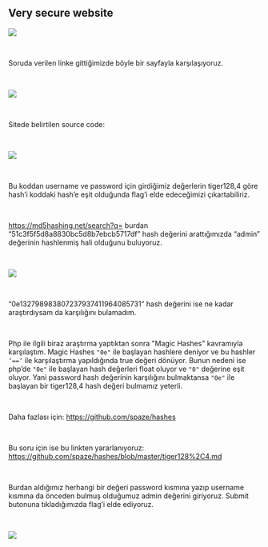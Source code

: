 ## Very secure website

![](https://i.ibb.co/1fh3hDb/secureweb1.png)

<br>

Soruda verilen linke gittiğimizde böyle bir sayfayla karşılaşıyoruz.

<br>

![](https://i.ibb.co/qMrmX3j/secureweb2.png)

<br>

Sitede belirtilen source code:

<br>

![](https://i.ibb.co/BLpyKqs/secureweb3.png)

<br>

Bu koddan username ve password için girdiğimiz değerlerin tiger128,4 göre hash’i koddaki hash’e eşit olduğunda flag’i elde edeceğimizi çıkartabiliriz.

<br>

https://md5hashing.net/search?q= burdan “51c3f5f5d8a8830bc5d8b7ebcb5717df” hash değerini arattığımızda “admin” değerinin hashlenmiş hali olduğunu buluyoruz.

<br>

![](https://i.ibb.co/GMG1qMx/secureweb4.png)

<br>

“0e132798983807237937411964085731” hash değerini ise ne kadar araştırdıysam da karşılığını bulamadım.

<br>

Php ile ilgili biraz araştırma yaptıktan sonra "Magic Hashes" kavramıyla karşılaştım. 
Magic Hashes `"0e"` ile başlayan hashlere deniyor ve bu hashler `‘==’` ile karşılaştırma yapıldığında true değeri dönüyor. 
Bunun nedeni ise php’de `"0e"` ile başlayan hash değerleri float oluyor ve `"0"` değerine eşit oluyor. 
Yani password hash değerinin karşılığını bulmaktansa `"0e"` ile başlayan bir tiger128,4 hash değeri bulmamız yeterli.

<br>

Daha fazlası için: https://github.com/spaze/hashes 

<br>

Bu soru için ise bu linkten yararlanıyoruz: https://github.com/spaze/hashes/blob/master/tiger128%2C4.md 

<br>

Burdan aldığımız herhangi bir değeri password kısmına yazıp username kısmına da önceden bulmuş olduğumuz admin değerini giriyoruz. 
Submit butonuna tıkladığımızda flag’i elde ediyoruz.

<br>

![](https://i.ibb.co/61Qnswt/secureweb5.png)


